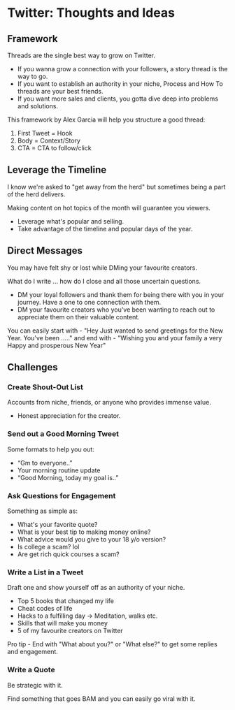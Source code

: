 # Twitter: Thoughts and Ideas

## Framework

Threads are the single best way to grow on Twitter.

* If you wanna grow a connection with your followers, a story thread is the way to go.
* If you want to establish an authority in your niche, Process and How To threads are your best friends.
* If you want more sales and clients, you gotta dive deep into problems and solutions.

This framework by Alex Garcia will help you structure a good thread:

1. First Tweet = Hook
2. Body = Context/Story
3. CTA = CTA to follow/click

## Leverage the Timeline

I know we're asked to "get away from the herd" but sometimes being a part of the herd delivers.

Making content on hot topics of the month will guarantee you viewers.

* Leverage what's popular and selling.
* Take advantage of the timeline and popular days of the year.

## Direct Messages

You may have felt shy or lost while DMing your favourite creators.

What do I write ... how do I close and all those uncertain questions.

* DM your loyal followers and thank them for being there with you in your journey. Have a one to one connection with them.
* DM your favourite creators who you've been wanting to reach out to appreciate them on their valuable content.

You can easily start with - "Hey <name> Just wanted to send greetings for the New Year. You've been ....." and end with - "Wishing you and your family a very Happy and prosperous New Year"

## Challenges

### Create Shout-Out List

Accounts from niche, friends, or anyone who provides immense value.

* Honest appreciation for the creator.

### Send out a Good Morning Tweet

Some formats to help you out:

* “Gm to everyone..”
* Your morning routine update
* “Good Morning, today my goal is..”

### Ask Questions for Engagement

Something as simple as:

* What's your favorite quote?
* What is your best tip to making money online?
* What advice would you give to your 18 y/o version?
* Is college a scam? lol
* Are get rich quick courses a scam?

### Write a List in a Tweet

Draft one and show yourself off as an authority of your niche.

* Top 5 books that changed my life
* Cheat codes of life
* Hacks to a fulfilling day -> Meditation, walks etc.
* Skills that will make you money
* 5 of my favourite creators on Twitter

Pro tip - End with "What about you?" or "What else?" to get some replies and engagement.

### Write a Quote

Be strategic with it.

Find something that goes BAM and you can easily go viral with it.
